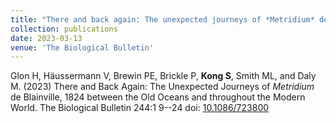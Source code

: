 ```yaml
---
title: "There and back again: The unexpected journeys of *Metridium* de Blainville, 1824 between the old oceans and throughout the modern world"
collection: publications
date: 2023-03-13
venue: 'The Biological Bulletin'
---
```

Glon H, Häussermann V, Brewin PE, Brickle P, **Kong S**, Smith ML, and Daly M. (2023) There and Back Again: The Unexpected Journeys of *Metridium* de Blainville, 1824 between the Old Oceans and throughout the Modern World. The Biological Bulletin 244:1 9--24 doi: [10.1086/723800](https://doi.org/10.1086/723800)